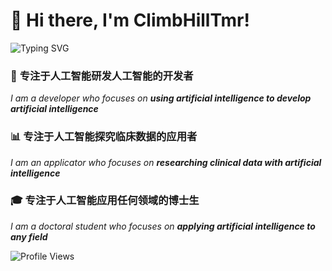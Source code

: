 # 👋 **Hi there, I'm ClimbHillTmr!**

![Typing SVG](https://readme-typing-svg.herokuapp.com/?font=JetBrains+Mono&weight=600&size=24&pause=1000&color=00D4FF&center=true&vCenter=true&width=600&lines=%F0%9F%A4%96+AI+Algorithm+Developer;%F0%9F%A7%A0+Learning+Researcher;%F0%9F%93%8A+Clinical+Data+Scientist;%F0%9F%8E%93+PhD+Student)

### 🔬 **专注于人工智能研发人工智能的开发者**

*I am a developer who focuses on **using artificial intelligence to develop artificial intelligence***

### 📊 **专注于人工智能探究临床数据的应用者**

*I am an applicator who focuses on **researching clinical data with artificial intelligence***

### 🎓 **专注于人工智能应用任何领域的博士生**

*I am a doctoral student who focuses on **applying artificial intelligence to any field***

![Profile Views](https://komarev.com/ghpvc/?username=ClimbHillTmr&color=00D4FF&style=for-the-badge&label=Profile+Views)
